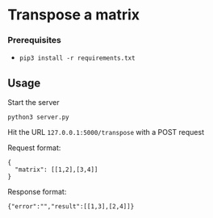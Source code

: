 # Transpose a matrix

### Prerequisites

- `pip3 install -r requirements.txt`

## Usage
Start the server
```
python3 server.py
```
Hit the URL `127.0.0.1:5000/transpose` with a POST request

Request format:
```
{
  "matrix": [[1,2],[3,4]]
}
```
Response format:
```
{"error":"","result":[[1,3],[2,4]]}
```
